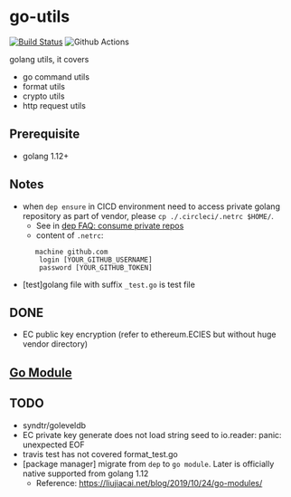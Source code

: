 # go-utils
[![Build Status](https://travis-ci.com/davidkhala/goutils.svg?branch=master)](https://travis-ci.com/davidkhala/goutils) ![Github Actions](https://github.com/davidkhala/goutils/workflows/Github%20Actions/badge.svg)

golang utils, it covers
 - go command utils
 - format utils
 - crypto utils
 - http request utils

## Prerequisite
- golang 1.12+

## Notes
- when `dep ensure` in CICD environment need to access private golang repository as part of vendor, please `cp ./.circleci/.netrc $HOME/`.
  - See in [dep FAQ: consume private repos](https://github.com/golang/dep/blob/master/docs/FAQ.md#how-do-i-get-dep-to-consume-private-git-repos-using-a-github-token)
  - content of `.netrc`:
   ```
      machine github.com
       login [YOUR_GITHUB_USERNAME]
       password [YOUR_GITHUB_TOKEN]
   ```
- [test]golang file with suffix `_test.go` is test file
## DONE
- EC public key encryption (refer to ethereum.ECIES
but without huge vendor directory)

## [Go Module](./vgo.md)


## TODO
- syndtr/goleveldb
- EC private key generate does not load string seed to io.reader: panic: unexpected EOF
- travis test has not covered format_test.go
- [package manager] migrate from `dep` to `go module`. Later is officially native supported from golang 1.12
    - Reference: https://liujiacai.net/blog/2019/10/24/go-modules/
